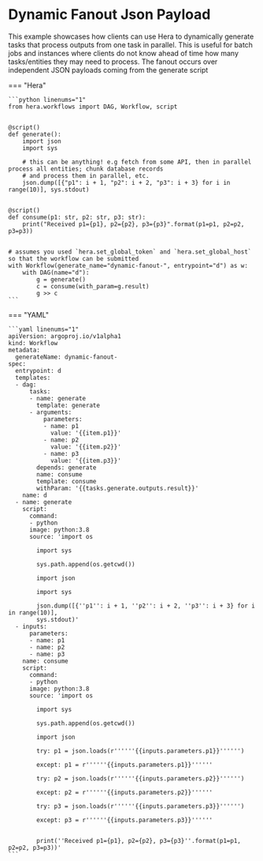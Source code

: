 # Dynamic Fanout Json Payload



This example showcases how clients can use Hera to dynamically generate tasks that process outputs from one task in
parallel. This is useful for batch jobs and instances where clients do not know ahead of time how many tasks/entities
they may need to process. The fanout occurs over independent JSON payloads coming from the generate script


=== "Hera"

    ```python linenums="1"
    from hera.workflows import DAG, Workflow, script


    @script()
    def generate():
        import json
        import sys

        # this can be anything! e.g fetch from some API, then in parallel process all entities; chunk database records
        # and process them in parallel, etc.
        json.dump([{"p1": i + 1, "p2": i + 2, "p3": i + 3} for i in range(10)], sys.stdout)


    @script()
    def consume(p1: str, p2: str, p3: str):
        print("Received p1={p1}, p2={p2}, p3={p3}".format(p1=p1, p2=p2, p3=p3))


    # assumes you used `hera.set_global_token` and `hera.set_global_host` so that the workflow can be submitted
    with Workflow(generate_name="dynamic-fanout-", entrypoint="d") as w:
        with DAG(name="d"):
            g = generate()
            c = consume(with_param=g.result)
            g >> c
    ```

=== "YAML"

    ```yaml linenums="1"
    apiVersion: argoproj.io/v1alpha1
    kind: Workflow
    metadata:
      generateName: dynamic-fanout-
    spec:
      entrypoint: d
      templates:
      - dag:
          tasks:
          - name: generate
            template: generate
          - arguments:
              parameters:
              - name: p1
                value: '{{item.p1}}'
              - name: p2
                value: '{{item.p2}}'
              - name: p3
                value: '{{item.p3}}'
            depends: generate
            name: consume
            template: consume
            withParam: '{{tasks.generate.outputs.result}}'
        name: d
      - name: generate
        script:
          command:
          - python
          image: python:3.8
          source: 'import os

            import sys

            sys.path.append(os.getcwd())

            import json

            import sys

            json.dump([{''p1'': i + 1, ''p2'': i + 2, ''p3'': i + 3} for i in range(10)],
            sys.stdout)'
      - inputs:
          parameters:
          - name: p1
          - name: p2
          - name: p3
        name: consume
        script:
          command:
          - python
          image: python:3.8
          source: 'import os

            import sys

            sys.path.append(os.getcwd())

            import json

            try: p1 = json.loads(r''''''{{inputs.parameters.p1}}'''''')

            except: p1 = r''''''{{inputs.parameters.p1}}''''''

            try: p2 = json.loads(r''''''{{inputs.parameters.p2}}'''''')

            except: p2 = r''''''{{inputs.parameters.p2}}''''''

            try: p3 = json.loads(r''''''{{inputs.parameters.p3}}'''''')

            except: p3 = r''''''{{inputs.parameters.p3}}''''''


            print(''Received p1={p1}, p2={p2}, p3={p3}''.format(p1=p1, p2=p2, p3=p3))'
    ```

